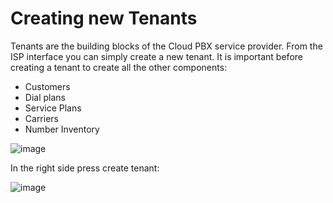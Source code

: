 # Creating new Tenants #

Tenants are the building blocks of the Cloud PBX service provider. From the ISP interface you can simply create a new tenant. It is important before creating a tenant to create all the other components:

* Customers
* Dial plans
* Service Plans
* Carriers
* Number Inventory

![image](https://user-images.githubusercontent.com/4958202/148833500-d63114cd-ddb8-474d-a9a8-8bce7b4bad8c.png)

In the right side press create tenant:

![image](https://user-images.githubusercontent.com/4958202/148833864-a6bad52c-901d-4248-99fa-6e9d0d1116ac.png)

